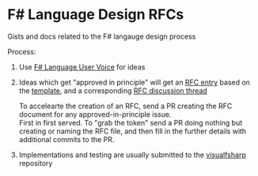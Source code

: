 F# Language Design RFCs 
=================

Gists and docs related to the F# langauge design process

Process:

1. Use [F# Language User Voice](http://fslang.uservoice.com) for ideas

2. Ideas which get "approved in principle" will get an [RFC entry](https://github.com/fsharp/FSharpLangDesign/tree/master/RFCs) based on the [template](https://github.com/fsharp/FSharpLangDesign/blob/master/RFC_template.md), and a corresponding [RFC discussion thread](https://github.com/fsharp/FSharpLangDesign/issues)

   To accelearte the creation of an RFC,  send a PR creating the RFC document for any approved-in-principle issue.  
   First in first served.  To "grab the token" send a PR doing nothing but creating or naming the RFC file, and then fill in the further details with additional commits to the PR.

3. Implementations and testing are usually submitted to the [visualfsharp](https://github.com/Microsoft/visualfsharp/pulls) repository


